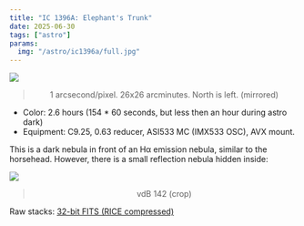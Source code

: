 ```yaml
---
title: "IC 1396A: Elephant's Trunk"
date: 2025-06-30
tags: ["astro"]
params:
  img: "/astro/ic1396a/full.jpg"
---
```


![](/astro/ic1396a/full.jpg)
> <center>1 arcsecond/pixel. 26x26 arcminutes. North is left. (mirrored)</center>

- Color: 2.6 hours (154 * 60 seconds, but less then an hour during astro dark) 
- Equipment: C9.25, 0.63 reducer, ASI533 MC (IMX533 OSC), AVX mount. 

This is a dark nebula in front of an Hα emission nebula, similar to the horsehead. 
However, there is a small reflection nebula hidden inside:

![](/astro/ic1396a/reflection.jpg)
> <center>vdB 142 (crop)</center>

Raw stacks: <a href="https://large.maurycyz.com/data/vdb142.fits">32-bit FITS (RICE compressed)</a>
